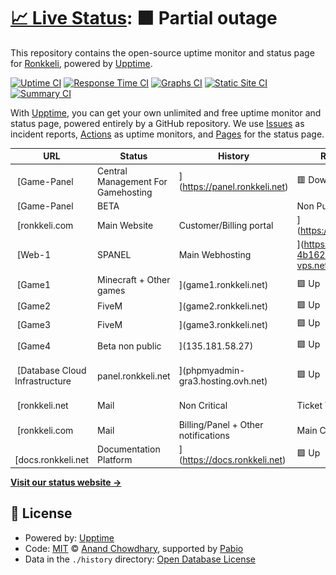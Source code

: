 # [📈 Live Status](https://status.ronkkeli.net): <!--live status--> **🟧 Partial outage**

This repository contains the open-source uptime monitor and status page for [Ronkkeli](https://status.ronkkeli.net), powered by [Upptime](https://github.com/upptime/upptime).

[![Uptime CI](https://github.com/ronkkeli/upptime/workflows/Uptime%20CI/badge.svg)](https://github.com/ronkkeli/upptime/actions?query=workflow%3A%22Uptime+CI%22)
[![Response Time CI](https://github.com/ronkkeli/upptime/workflows/Response%20Time%20CI/badge.svg)](https://github.com/ronkkeli/upptime/actions?query=workflow%3A%22Response+Time+CI%22)
[![Graphs CI](https://github.com/ronkkeli/upptime/workflows/Graphs%20CI/badge.svg)](https://github.com/ronkkeli/upptime/actions?query=workflow%3A%22Graphs+CI%22)
[![Static Site CI](https://github.com/ronkkeli/upptime/workflows/Static%20Site%20CI/badge.svg)](https://github.com/ronkkeli/upptime/actions?query=workflow%3A%22Static+Site+CI%22)
[![Summary CI](https://github.com/ronkkeli/upptime/workflows/Summary%20CI/badge.svg)](https://github.com/ronkkeli/upptime/actions?query=workflow%3A%22Summary+CI%22)

With [Upptime](https://upptime.js.org), you can get your own unlimited and free uptime monitor and status page, powered entirely by a GitHub repository. We use [Issues](https://github.com/ronkkeli/upptime/issues) as incident reports, [Actions](https://github.com/ronkkeli/upptime/actions) as uptime monitors, and [Pages](https://status.ronkkeli.net) for the status page.

<!--start: status pages-->
<!-- This summary is generated by Upptime (https://github.com/upptime/upptime) -->
<!-- Do not edit this manually, your changes will be overwritten -->
<!-- prettier-ignore -->
| URL | Status | History | Response Time | Uptime |
| --- | ------ | ------- | ------------- | ------ |
| <img alt="" src="https://icons.duckduckgo.com/ip3/panel.ronkkeli.net.ico" height="13"> [Game-Panel | Central Management For Gamehosting |](https://panel.ronkkeli.net) | 🟥 Down | [game-panel-central-management-for-gamehosting.yml](https://github.com/1Ronkkeli/upptime/commits/HEAD/history/game-panel-central-management-for-gamehosting.yml) | <details><summary><img alt="Response time graph" src="./graphs/game-panel-central-management-for-gamehosting/response-time-week.png" height="20"> 618ms</summary><br><a href="https://status.ronkkeli.net/history/game-panel-central-management-for-gamehosting"><img alt="Response time 601" src="https://img.shields.io/endpoint?url=https%3A%2F%2Fraw.githubusercontent.com%2F1Ronkkeli%2Fupptime%2FHEAD%2Fapi%2Fgame-panel-central-management-for-gamehosting%2Fresponse-time.json"></a><br><a href="https://status.ronkkeli.net/history/game-panel-central-management-for-gamehosting"><img alt="24-hour response time 545" src="https://img.shields.io/endpoint?url=https%3A%2F%2Fraw.githubusercontent.com%2F1Ronkkeli%2Fupptime%2FHEAD%2Fapi%2Fgame-panel-central-management-for-gamehosting%2Fresponse-time-day.json"></a><br><a href="https://status.ronkkeli.net/history/game-panel-central-management-for-gamehosting"><img alt="7-day response time 618" src="https://img.shields.io/endpoint?url=https%3A%2F%2Fraw.githubusercontent.com%2F1Ronkkeli%2Fupptime%2FHEAD%2Fapi%2Fgame-panel-central-management-for-gamehosting%2Fresponse-time-week.json"></a><br><a href="https://status.ronkkeli.net/history/game-panel-central-management-for-gamehosting"><img alt="30-day response time 601" src="https://img.shields.io/endpoint?url=https%3A%2F%2Fraw.githubusercontent.com%2F1Ronkkeli%2Fupptime%2FHEAD%2Fapi%2Fgame-panel-central-management-for-gamehosting%2Fresponse-time-month.json"></a><br><a href="https://status.ronkkeli.net/history/game-panel-central-management-for-gamehosting"><img alt="1-year response time 601" src="https://img.shields.io/endpoint?url=https%3A%2F%2Fraw.githubusercontent.com%2F1Ronkkeli%2Fupptime%2FHEAD%2Fapi%2Fgame-panel-central-management-for-gamehosting%2Fresponse-time-year.json"></a></details> | <details><summary><a href="https://status.ronkkeli.net/history/game-panel-central-management-for-gamehosting">100.00%</a></summary><a href="https://status.ronkkeli.net/history/game-panel-central-management-for-gamehosting"><img alt="All-time uptime 100.00%" src="https://img.shields.io/endpoint?url=https%3A%2F%2Fraw.githubusercontent.com%2F1Ronkkeli%2Fupptime%2FHEAD%2Fapi%2Fgame-panel-central-management-for-gamehosting%2Fuptime.json"></a><br><a href="https://status.ronkkeli.net/history/game-panel-central-management-for-gamehosting"><img alt="24-hour uptime 99.99%" src="https://img.shields.io/endpoint?url=https%3A%2F%2Fraw.githubusercontent.com%2F1Ronkkeli%2Fupptime%2FHEAD%2Fapi%2Fgame-panel-central-management-for-gamehosting%2Fuptime-day.json"></a><br><a href="https://status.ronkkeli.net/history/game-panel-central-management-for-gamehosting"><img alt="7-day uptime 100.00%" src="https://img.shields.io/endpoint?url=https%3A%2F%2Fraw.githubusercontent.com%2F1Ronkkeli%2Fupptime%2FHEAD%2Fapi%2Fgame-panel-central-management-for-gamehosting%2Fuptime-week.json"></a><br><a href="https://status.ronkkeli.net/history/game-panel-central-management-for-gamehosting"><img alt="30-day uptime 100.00%" src="https://img.shields.io/endpoint?url=https%3A%2F%2Fraw.githubusercontent.com%2F1Ronkkeli%2Fupptime%2FHEAD%2Fapi%2Fgame-panel-central-management-for-gamehosting%2Fuptime-month.json"></a><br><a href="https://status.ronkkeli.net/history/game-panel-central-management-for-gamehosting"><img alt="1-year uptime 100.00%" src="https://img.shields.io/endpoint?url=https%3A%2F%2Fraw.githubusercontent.com%2F1Ronkkeli%2Fupptime%2FHEAD%2Fapi%2Fgame-panel-central-management-for-gamehosting%2Fuptime-year.json"></a></details>
| <img alt="" src="https://icons.duckduckgo.com/ip3/null.ico" height="13"> [Game-Panel | BETA | | Non Public |](odyssey.panel.gg) | 🟩 Up | [game-panel-beta-non-public.yml](https://github.com/1Ronkkeli/upptime/commits/HEAD/history/game-panel-beta-non-public.yml) | <details><summary><img alt="Response time graph" src="./graphs/game-panel-beta-non-public/response-time-week.png" height="20"> 3ms</summary><br><a href="https://status.ronkkeli.net/history/game-panel-beta-non-public"><img alt="Response time 3" src="https://img.shields.io/endpoint?url=https%3A%2F%2Fraw.githubusercontent.com%2F1Ronkkeli%2Fupptime%2FHEAD%2Fapi%2Fgame-panel-beta-non-public%2Fresponse-time.json"></a><br><a href="https://status.ronkkeli.net/history/game-panel-beta-non-public"><img alt="24-hour response time 5" src="https://img.shields.io/endpoint?url=https%3A%2F%2Fraw.githubusercontent.com%2F1Ronkkeli%2Fupptime%2FHEAD%2Fapi%2Fgame-panel-beta-non-public%2Fresponse-time-day.json"></a><br><a href="https://status.ronkkeli.net/history/game-panel-beta-non-public"><img alt="7-day response time 3" src="https://img.shields.io/endpoint?url=https%3A%2F%2Fraw.githubusercontent.com%2F1Ronkkeli%2Fupptime%2FHEAD%2Fapi%2Fgame-panel-beta-non-public%2Fresponse-time-week.json"></a><br><a href="https://status.ronkkeli.net/history/game-panel-beta-non-public"><img alt="30-day response time 3" src="https://img.shields.io/endpoint?url=https%3A%2F%2Fraw.githubusercontent.com%2F1Ronkkeli%2Fupptime%2FHEAD%2Fapi%2Fgame-panel-beta-non-public%2Fresponse-time-month.json"></a><br><a href="https://status.ronkkeli.net/history/game-panel-beta-non-public"><img alt="1-year response time 3" src="https://img.shields.io/endpoint?url=https%3A%2F%2Fraw.githubusercontent.com%2F1Ronkkeli%2Fupptime%2FHEAD%2Fapi%2Fgame-panel-beta-non-public%2Fresponse-time-year.json"></a></details> | <details><summary><a href="https://status.ronkkeli.net/history/game-panel-beta-non-public">100.00%</a></summary><a href="https://status.ronkkeli.net/history/game-panel-beta-non-public"><img alt="All-time uptime 100.00%" src="https://img.shields.io/endpoint?url=https%3A%2F%2Fraw.githubusercontent.com%2F1Ronkkeli%2Fupptime%2FHEAD%2Fapi%2Fgame-panel-beta-non-public%2Fuptime.json"></a><br><a href="https://status.ronkkeli.net/history/game-panel-beta-non-public"><img alt="24-hour uptime 100.00%" src="https://img.shields.io/endpoint?url=https%3A%2F%2Fraw.githubusercontent.com%2F1Ronkkeli%2Fupptime%2FHEAD%2Fapi%2Fgame-panel-beta-non-public%2Fuptime-day.json"></a><br><a href="https://status.ronkkeli.net/history/game-panel-beta-non-public"><img alt="7-day uptime 100.00%" src="https://img.shields.io/endpoint?url=https%3A%2F%2Fraw.githubusercontent.com%2F1Ronkkeli%2Fupptime%2FHEAD%2Fapi%2Fgame-panel-beta-non-public%2Fuptime-week.json"></a><br><a href="https://status.ronkkeli.net/history/game-panel-beta-non-public"><img alt="30-day uptime 100.00%" src="https://img.shields.io/endpoint?url=https%3A%2F%2Fraw.githubusercontent.com%2F1Ronkkeli%2Fupptime%2FHEAD%2Fapi%2Fgame-panel-beta-non-public%2Fuptime-month.json"></a><br><a href="https://status.ronkkeli.net/history/game-panel-beta-non-public"><img alt="1-year uptime 100.00%" src="https://img.shields.io/endpoint?url=https%3A%2F%2Fraw.githubusercontent.com%2F1Ronkkeli%2Fupptime%2FHEAD%2Fapi%2Fgame-panel-beta-non-public%2Fuptime-year.json"></a></details>
| <img alt="" src="https://icons.duckduckgo.com/ip3/www.ronkkeli.com.ico" height="13"> [ronkkeli.com | Main Website | Customer/Billing portal |](https://www.ronkkeli.com) | 🟩 Up | [ronkkeli-com-main-website-customer-billing-portal.yml](https://github.com/1Ronkkeli/upptime/commits/HEAD/history/ronkkeli-com-main-website-customer-billing-portal.yml) | <details><summary><img alt="Response time graph" src="./graphs/ronkkeli-com-main-website-customer-billing-portal/response-time-week.png" height="20"> 3413ms</summary><br><a href="https://status.ronkkeli.net/history/ronkkeli-com-main-website-customer-billing-portal"><img alt="Response time 2017" src="https://img.shields.io/endpoint?url=https%3A%2F%2Fraw.githubusercontent.com%2F1Ronkkeli%2Fupptime%2FHEAD%2Fapi%2Fronkkeli-com-main-website-customer-billing-portal%2Fresponse-time.json"></a><br><a href="https://status.ronkkeli.net/history/ronkkeli-com-main-website-customer-billing-portal"><img alt="24-hour response time 633" src="https://img.shields.io/endpoint?url=https%3A%2F%2Fraw.githubusercontent.com%2F1Ronkkeli%2Fupptime%2FHEAD%2Fapi%2Fronkkeli-com-main-website-customer-billing-portal%2Fresponse-time-day.json"></a><br><a href="https://status.ronkkeli.net/history/ronkkeli-com-main-website-customer-billing-portal"><img alt="7-day response time 3413" src="https://img.shields.io/endpoint?url=https%3A%2F%2Fraw.githubusercontent.com%2F1Ronkkeli%2Fupptime%2FHEAD%2Fapi%2Fronkkeli-com-main-website-customer-billing-portal%2Fresponse-time-week.json"></a><br><a href="https://status.ronkkeli.net/history/ronkkeli-com-main-website-customer-billing-portal"><img alt="30-day response time 2017" src="https://img.shields.io/endpoint?url=https%3A%2F%2Fraw.githubusercontent.com%2F1Ronkkeli%2Fupptime%2FHEAD%2Fapi%2Fronkkeli-com-main-website-customer-billing-portal%2Fresponse-time-month.json"></a><br><a href="https://status.ronkkeli.net/history/ronkkeli-com-main-website-customer-billing-portal"><img alt="1-year response time 2017" src="https://img.shields.io/endpoint?url=https%3A%2F%2Fraw.githubusercontent.com%2F1Ronkkeli%2Fupptime%2FHEAD%2Fapi%2Fronkkeli-com-main-website-customer-billing-portal%2Fresponse-time-year.json"></a></details> | <details><summary><a href="https://status.ronkkeli.net/history/ronkkeli-com-main-website-customer-billing-portal">99.79%</a></summary><a href="https://status.ronkkeli.net/history/ronkkeli-com-main-website-customer-billing-portal"><img alt="All-time uptime 99.90%" src="https://img.shields.io/endpoint?url=https%3A%2F%2Fraw.githubusercontent.com%2F1Ronkkeli%2Fupptime%2FHEAD%2Fapi%2Fronkkeli-com-main-website-customer-billing-portal%2Fuptime.json"></a><br><a href="https://status.ronkkeli.net/history/ronkkeli-com-main-website-customer-billing-portal"><img alt="24-hour uptime 100.00%" src="https://img.shields.io/endpoint?url=https%3A%2F%2Fraw.githubusercontent.com%2F1Ronkkeli%2Fupptime%2FHEAD%2Fapi%2Fronkkeli-com-main-website-customer-billing-portal%2Fuptime-day.json"></a><br><a href="https://status.ronkkeli.net/history/ronkkeli-com-main-website-customer-billing-portal"><img alt="7-day uptime 99.79%" src="https://img.shields.io/endpoint?url=https%3A%2F%2Fraw.githubusercontent.com%2F1Ronkkeli%2Fupptime%2FHEAD%2Fapi%2Fronkkeli-com-main-website-customer-billing-portal%2Fuptime-week.json"></a><br><a href="https://status.ronkkeli.net/history/ronkkeli-com-main-website-customer-billing-portal"><img alt="30-day uptime 99.90%" src="https://img.shields.io/endpoint?url=https%3A%2F%2Fraw.githubusercontent.com%2F1Ronkkeli%2Fupptime%2FHEAD%2Fapi%2Fronkkeli-com-main-website-customer-billing-portal%2Fuptime-month.json"></a><br><a href="https://status.ronkkeli.net/history/ronkkeli-com-main-website-customer-billing-portal"><img alt="1-year uptime 99.90%" src="https://img.shields.io/endpoint?url=https%3A%2F%2Fraw.githubusercontent.com%2F1Ronkkeli%2Fupptime%2FHEAD%2Fapi%2Fronkkeli-com-main-website-customer-billing-portal%2Fuptime-year.json"></a></details>
| <img alt="" src="https://icons.duckduckgo.com/ip3/cloud-4b162c.managed-vps.net.ico" height="13"> [Web-1 | SPANEL | Main Webhosting |](https://cloud-4b162c.managed-vps.net/hostpanel/login) | 🟩 Up | [web-1-spanel-main-webhosting.yml](https://github.com/1Ronkkeli/upptime/commits/HEAD/history/web-1-spanel-main-webhosting.yml) | <details><summary><img alt="Response time graph" src="./graphs/web-1-spanel-main-webhosting/response-time-week.png" height="20"> 708ms</summary><br><a href="https://status.ronkkeli.net/history/web-1-spanel-main-webhosting"><img alt="Response time 686" src="https://img.shields.io/endpoint?url=https%3A%2F%2Fraw.githubusercontent.com%2F1Ronkkeli%2Fupptime%2FHEAD%2Fapi%2Fweb-1-spanel-main-webhosting%2Fresponse-time.json"></a><br><a href="https://status.ronkkeli.net/history/web-1-spanel-main-webhosting"><img alt="24-hour response time 691" src="https://img.shields.io/endpoint?url=https%3A%2F%2Fraw.githubusercontent.com%2F1Ronkkeli%2Fupptime%2FHEAD%2Fapi%2Fweb-1-spanel-main-webhosting%2Fresponse-time-day.json"></a><br><a href="https://status.ronkkeli.net/history/web-1-spanel-main-webhosting"><img alt="7-day response time 708" src="https://img.shields.io/endpoint?url=https%3A%2F%2Fraw.githubusercontent.com%2F1Ronkkeli%2Fupptime%2FHEAD%2Fapi%2Fweb-1-spanel-main-webhosting%2Fresponse-time-week.json"></a><br><a href="https://status.ronkkeli.net/history/web-1-spanel-main-webhosting"><img alt="30-day response time 686" src="https://img.shields.io/endpoint?url=https%3A%2F%2Fraw.githubusercontent.com%2F1Ronkkeli%2Fupptime%2FHEAD%2Fapi%2Fweb-1-spanel-main-webhosting%2Fresponse-time-month.json"></a><br><a href="https://status.ronkkeli.net/history/web-1-spanel-main-webhosting"><img alt="1-year response time 686" src="https://img.shields.io/endpoint?url=https%3A%2F%2Fraw.githubusercontent.com%2F1Ronkkeli%2Fupptime%2FHEAD%2Fapi%2Fweb-1-spanel-main-webhosting%2Fresponse-time-year.json"></a></details> | <details><summary><a href="https://status.ronkkeli.net/history/web-1-spanel-main-webhosting">100.00%</a></summary><a href="https://status.ronkkeli.net/history/web-1-spanel-main-webhosting"><img alt="All-time uptime 100.00%" src="https://img.shields.io/endpoint?url=https%3A%2F%2Fraw.githubusercontent.com%2F1Ronkkeli%2Fupptime%2FHEAD%2Fapi%2Fweb-1-spanel-main-webhosting%2Fuptime.json"></a><br><a href="https://status.ronkkeli.net/history/web-1-spanel-main-webhosting"><img alt="24-hour uptime 100.00%" src="https://img.shields.io/endpoint?url=https%3A%2F%2Fraw.githubusercontent.com%2F1Ronkkeli%2Fupptime%2FHEAD%2Fapi%2Fweb-1-spanel-main-webhosting%2Fuptime-day.json"></a><br><a href="https://status.ronkkeli.net/history/web-1-spanel-main-webhosting"><img alt="7-day uptime 100.00%" src="https://img.shields.io/endpoint?url=https%3A%2F%2Fraw.githubusercontent.com%2F1Ronkkeli%2Fupptime%2FHEAD%2Fapi%2Fweb-1-spanel-main-webhosting%2Fuptime-week.json"></a><br><a href="https://status.ronkkeli.net/history/web-1-spanel-main-webhosting"><img alt="30-day uptime 100.00%" src="https://img.shields.io/endpoint?url=https%3A%2F%2Fraw.githubusercontent.com%2F1Ronkkeli%2Fupptime%2FHEAD%2Fapi%2Fweb-1-spanel-main-webhosting%2Fuptime-month.json"></a><br><a href="https://status.ronkkeli.net/history/web-1-spanel-main-webhosting"><img alt="1-year uptime 100.00%" src="https://img.shields.io/endpoint?url=https%3A%2F%2Fraw.githubusercontent.com%2F1Ronkkeli%2Fupptime%2FHEAD%2Fapi%2Fweb-1-spanel-main-webhosting%2Fuptime-year.json"></a></details>
| <img alt="" src="https://icons.duckduckgo.com/ip3/null.ico" height="13"> [Game1 | Minecraft + Other games |](game1.ronkkeli.net) | 🟩 Up | [game1-minecraft-other-games.yml](https://github.com/1Ronkkeli/upptime/commits/HEAD/history/game1-minecraft-other-games.yml) | <details><summary><img alt="Response time graph" src="./graphs/game1-minecraft-other-games/response-time-week.png" height="20"> 110ms</summary><br><a href="https://status.ronkkeli.net/history/game1-minecraft-other-games"><img alt="Response time 105" src="https://img.shields.io/endpoint?url=https%3A%2F%2Fraw.githubusercontent.com%2F1Ronkkeli%2Fupptime%2FHEAD%2Fapi%2Fgame1-minecraft-other-games%2Fresponse-time.json"></a><br><a href="https://status.ronkkeli.net/history/game1-minecraft-other-games"><img alt="24-hour response time 87" src="https://img.shields.io/endpoint?url=https%3A%2F%2Fraw.githubusercontent.com%2F1Ronkkeli%2Fupptime%2FHEAD%2Fapi%2Fgame1-minecraft-other-games%2Fresponse-time-day.json"></a><br><a href="https://status.ronkkeli.net/history/game1-minecraft-other-games"><img alt="7-day response time 110" src="https://img.shields.io/endpoint?url=https%3A%2F%2Fraw.githubusercontent.com%2F1Ronkkeli%2Fupptime%2FHEAD%2Fapi%2Fgame1-minecraft-other-games%2Fresponse-time-week.json"></a><br><a href="https://status.ronkkeli.net/history/game1-minecraft-other-games"><img alt="30-day response time 105" src="https://img.shields.io/endpoint?url=https%3A%2F%2Fraw.githubusercontent.com%2F1Ronkkeli%2Fupptime%2FHEAD%2Fapi%2Fgame1-minecraft-other-games%2Fresponse-time-month.json"></a><br><a href="https://status.ronkkeli.net/history/game1-minecraft-other-games"><img alt="1-year response time 105" src="https://img.shields.io/endpoint?url=https%3A%2F%2Fraw.githubusercontent.com%2F1Ronkkeli%2Fupptime%2FHEAD%2Fapi%2Fgame1-minecraft-other-games%2Fresponse-time-year.json"></a></details> | <details><summary><a href="https://status.ronkkeli.net/history/game1-minecraft-other-games">100.00%</a></summary><a href="https://status.ronkkeli.net/history/game1-minecraft-other-games"><img alt="All-time uptime 100.00%" src="https://img.shields.io/endpoint?url=https%3A%2F%2Fraw.githubusercontent.com%2F1Ronkkeli%2Fupptime%2FHEAD%2Fapi%2Fgame1-minecraft-other-games%2Fuptime.json"></a><br><a href="https://status.ronkkeli.net/history/game1-minecraft-other-games"><img alt="24-hour uptime 100.00%" src="https://img.shields.io/endpoint?url=https%3A%2F%2Fraw.githubusercontent.com%2F1Ronkkeli%2Fupptime%2FHEAD%2Fapi%2Fgame1-minecraft-other-games%2Fuptime-day.json"></a><br><a href="https://status.ronkkeli.net/history/game1-minecraft-other-games"><img alt="7-day uptime 100.00%" src="https://img.shields.io/endpoint?url=https%3A%2F%2Fraw.githubusercontent.com%2F1Ronkkeli%2Fupptime%2FHEAD%2Fapi%2Fgame1-minecraft-other-games%2Fuptime-week.json"></a><br><a href="https://status.ronkkeli.net/history/game1-minecraft-other-games"><img alt="30-day uptime 100.00%" src="https://img.shields.io/endpoint?url=https%3A%2F%2Fraw.githubusercontent.com%2F1Ronkkeli%2Fupptime%2FHEAD%2Fapi%2Fgame1-minecraft-other-games%2Fuptime-month.json"></a><br><a href="https://status.ronkkeli.net/history/game1-minecraft-other-games"><img alt="1-year uptime 100.00%" src="https://img.shields.io/endpoint?url=https%3A%2F%2Fraw.githubusercontent.com%2F1Ronkkeli%2Fupptime%2FHEAD%2Fapi%2Fgame1-minecraft-other-games%2Fuptime-year.json"></a></details>
| <img alt="" src="https://icons.duckduckgo.com/ip3/null.ico" height="13"> [Game2 | FiveM |](game2.ronkkeli.net) | 🟩 Up | [game2-five-m.yml](https://github.com/1Ronkkeli/upptime/commits/HEAD/history/game2-five-m.yml) | <details><summary><img alt="Response time graph" src="./graphs/game2-five-m/response-time-week.png" height="20"> 111ms</summary><br><a href="https://status.ronkkeli.net/history/game2-five-m"><img alt="Response time 105" src="https://img.shields.io/endpoint?url=https%3A%2F%2Fraw.githubusercontent.com%2F1Ronkkeli%2Fupptime%2FHEAD%2Fapi%2Fgame2-five-m%2Fresponse-time.json"></a><br><a href="https://status.ronkkeli.net/history/game2-five-m"><img alt="24-hour response time 85" src="https://img.shields.io/endpoint?url=https%3A%2F%2Fraw.githubusercontent.com%2F1Ronkkeli%2Fupptime%2FHEAD%2Fapi%2Fgame2-five-m%2Fresponse-time-day.json"></a><br><a href="https://status.ronkkeli.net/history/game2-five-m"><img alt="7-day response time 111" src="https://img.shields.io/endpoint?url=https%3A%2F%2Fraw.githubusercontent.com%2F1Ronkkeli%2Fupptime%2FHEAD%2Fapi%2Fgame2-five-m%2Fresponse-time-week.json"></a><br><a href="https://status.ronkkeli.net/history/game2-five-m"><img alt="30-day response time 105" src="https://img.shields.io/endpoint?url=https%3A%2F%2Fraw.githubusercontent.com%2F1Ronkkeli%2Fupptime%2FHEAD%2Fapi%2Fgame2-five-m%2Fresponse-time-month.json"></a><br><a href="https://status.ronkkeli.net/history/game2-five-m"><img alt="1-year response time 105" src="https://img.shields.io/endpoint?url=https%3A%2F%2Fraw.githubusercontent.com%2F1Ronkkeli%2Fupptime%2FHEAD%2Fapi%2Fgame2-five-m%2Fresponse-time-year.json"></a></details> | <details><summary><a href="https://status.ronkkeli.net/history/game2-five-m">100.00%</a></summary><a href="https://status.ronkkeli.net/history/game2-five-m"><img alt="All-time uptime 100.00%" src="https://img.shields.io/endpoint?url=https%3A%2F%2Fraw.githubusercontent.com%2F1Ronkkeli%2Fupptime%2FHEAD%2Fapi%2Fgame2-five-m%2Fuptime.json"></a><br><a href="https://status.ronkkeli.net/history/game2-five-m"><img alt="24-hour uptime 100.00%" src="https://img.shields.io/endpoint?url=https%3A%2F%2Fraw.githubusercontent.com%2F1Ronkkeli%2Fupptime%2FHEAD%2Fapi%2Fgame2-five-m%2Fuptime-day.json"></a><br><a href="https://status.ronkkeli.net/history/game2-five-m"><img alt="7-day uptime 100.00%" src="https://img.shields.io/endpoint?url=https%3A%2F%2Fraw.githubusercontent.com%2F1Ronkkeli%2Fupptime%2FHEAD%2Fapi%2Fgame2-five-m%2Fuptime-week.json"></a><br><a href="https://status.ronkkeli.net/history/game2-five-m"><img alt="30-day uptime 100.00%" src="https://img.shields.io/endpoint?url=https%3A%2F%2Fraw.githubusercontent.com%2F1Ronkkeli%2Fupptime%2FHEAD%2Fapi%2Fgame2-five-m%2Fuptime-month.json"></a><br><a href="https://status.ronkkeli.net/history/game2-five-m"><img alt="1-year uptime 100.00%" src="https://img.shields.io/endpoint?url=https%3A%2F%2Fraw.githubusercontent.com%2F1Ronkkeli%2Fupptime%2FHEAD%2Fapi%2Fgame2-five-m%2Fuptime-year.json"></a></details>
| <img alt="" src="https://icons.duckduckgo.com/ip3/null.ico" height="13"> [Game3 | FiveM |](game3.ronkkeli.net) | 🟩 Up | [game3-five-m.yml](https://github.com/1Ronkkeli/upptime/commits/HEAD/history/game3-five-m.yml) | <details><summary><img alt="Response time graph" src="./graphs/game3-five-m/response-time-week.png" height="20"> 116ms</summary><br><a href="https://status.ronkkeli.net/history/game3-five-m"><img alt="Response time 111" src="https://img.shields.io/endpoint?url=https%3A%2F%2Fraw.githubusercontent.com%2F1Ronkkeli%2Fupptime%2FHEAD%2Fapi%2Fgame3-five-m%2Fresponse-time.json"></a><br><a href="https://status.ronkkeli.net/history/game3-five-m"><img alt="24-hour response time 91" src="https://img.shields.io/endpoint?url=https%3A%2F%2Fraw.githubusercontent.com%2F1Ronkkeli%2Fupptime%2FHEAD%2Fapi%2Fgame3-five-m%2Fresponse-time-day.json"></a><br><a href="https://status.ronkkeli.net/history/game3-five-m"><img alt="7-day response time 116" src="https://img.shields.io/endpoint?url=https%3A%2F%2Fraw.githubusercontent.com%2F1Ronkkeli%2Fupptime%2FHEAD%2Fapi%2Fgame3-five-m%2Fresponse-time-week.json"></a><br><a href="https://status.ronkkeli.net/history/game3-five-m"><img alt="30-day response time 111" src="https://img.shields.io/endpoint?url=https%3A%2F%2Fraw.githubusercontent.com%2F1Ronkkeli%2Fupptime%2FHEAD%2Fapi%2Fgame3-five-m%2Fresponse-time-month.json"></a><br><a href="https://status.ronkkeli.net/history/game3-five-m"><img alt="1-year response time 111" src="https://img.shields.io/endpoint?url=https%3A%2F%2Fraw.githubusercontent.com%2F1Ronkkeli%2Fupptime%2FHEAD%2Fapi%2Fgame3-five-m%2Fresponse-time-year.json"></a></details> | <details><summary><a href="https://status.ronkkeli.net/history/game3-five-m">100.00%</a></summary><a href="https://status.ronkkeli.net/history/game3-five-m"><img alt="All-time uptime 100.00%" src="https://img.shields.io/endpoint?url=https%3A%2F%2Fraw.githubusercontent.com%2F1Ronkkeli%2Fupptime%2FHEAD%2Fapi%2Fgame3-five-m%2Fuptime.json"></a><br><a href="https://status.ronkkeli.net/history/game3-five-m"><img alt="24-hour uptime 100.00%" src="https://img.shields.io/endpoint?url=https%3A%2F%2Fraw.githubusercontent.com%2F1Ronkkeli%2Fupptime%2FHEAD%2Fapi%2Fgame3-five-m%2Fuptime-day.json"></a><br><a href="https://status.ronkkeli.net/history/game3-five-m"><img alt="7-day uptime 100.00%" src="https://img.shields.io/endpoint?url=https%3A%2F%2Fraw.githubusercontent.com%2F1Ronkkeli%2Fupptime%2FHEAD%2Fapi%2Fgame3-five-m%2Fuptime-week.json"></a><br><a href="https://status.ronkkeli.net/history/game3-five-m"><img alt="30-day uptime 100.00%" src="https://img.shields.io/endpoint?url=https%3A%2F%2Fraw.githubusercontent.com%2F1Ronkkeli%2Fupptime%2FHEAD%2Fapi%2Fgame3-five-m%2Fuptime-month.json"></a><br><a href="https://status.ronkkeli.net/history/game3-five-m"><img alt="1-year uptime 100.00%" src="https://img.shields.io/endpoint?url=https%3A%2F%2Fraw.githubusercontent.com%2F1Ronkkeli%2Fupptime%2FHEAD%2Fapi%2Fgame3-five-m%2Fuptime-year.json"></a></details>
| <img alt="" src="https://icons.duckduckgo.com/ip3/null.ico" height="13"> [Game4 | Beta non public |](135.181.58.27) | 🟩 Up | [game4-beta-non-public.yml](https://github.com/1Ronkkeli/upptime/commits/HEAD/history/game4-beta-non-public.yml) | <details><summary><img alt="Response time graph" src="./graphs/game4-beta-non-public/response-time-week.png" height="20"> 138ms</summary><br><a href="https://status.ronkkeli.net/history/game4-beta-non-public"><img alt="Response time 132" src="https://img.shields.io/endpoint?url=https%3A%2F%2Fraw.githubusercontent.com%2F1Ronkkeli%2Fupptime%2FHEAD%2Fapi%2Fgame4-beta-non-public%2Fresponse-time.json"></a><br><a href="https://status.ronkkeli.net/history/game4-beta-non-public"><img alt="24-hour response time 117" src="https://img.shields.io/endpoint?url=https%3A%2F%2Fraw.githubusercontent.com%2F1Ronkkeli%2Fupptime%2FHEAD%2Fapi%2Fgame4-beta-non-public%2Fresponse-time-day.json"></a><br><a href="https://status.ronkkeli.net/history/game4-beta-non-public"><img alt="7-day response time 138" src="https://img.shields.io/endpoint?url=https%3A%2F%2Fraw.githubusercontent.com%2F1Ronkkeli%2Fupptime%2FHEAD%2Fapi%2Fgame4-beta-non-public%2Fresponse-time-week.json"></a><br><a href="https://status.ronkkeli.net/history/game4-beta-non-public"><img alt="30-day response time 132" src="https://img.shields.io/endpoint?url=https%3A%2F%2Fraw.githubusercontent.com%2F1Ronkkeli%2Fupptime%2FHEAD%2Fapi%2Fgame4-beta-non-public%2Fresponse-time-month.json"></a><br><a href="https://status.ronkkeli.net/history/game4-beta-non-public"><img alt="1-year response time 132" src="https://img.shields.io/endpoint?url=https%3A%2F%2Fraw.githubusercontent.com%2F1Ronkkeli%2Fupptime%2FHEAD%2Fapi%2Fgame4-beta-non-public%2Fresponse-time-year.json"></a></details> | <details><summary><a href="https://status.ronkkeli.net/history/game4-beta-non-public">100.00%</a></summary><a href="https://status.ronkkeli.net/history/game4-beta-non-public"><img alt="All-time uptime 100.00%" src="https://img.shields.io/endpoint?url=https%3A%2F%2Fraw.githubusercontent.com%2F1Ronkkeli%2Fupptime%2FHEAD%2Fapi%2Fgame4-beta-non-public%2Fuptime.json"></a><br><a href="https://status.ronkkeli.net/history/game4-beta-non-public"><img alt="24-hour uptime 100.00%" src="https://img.shields.io/endpoint?url=https%3A%2F%2Fraw.githubusercontent.com%2F1Ronkkeli%2Fupptime%2FHEAD%2Fapi%2Fgame4-beta-non-public%2Fuptime-day.json"></a><br><a href="https://status.ronkkeli.net/history/game4-beta-non-public"><img alt="7-day uptime 100.00%" src="https://img.shields.io/endpoint?url=https%3A%2F%2Fraw.githubusercontent.com%2F1Ronkkeli%2Fupptime%2FHEAD%2Fapi%2Fgame4-beta-non-public%2Fuptime-week.json"></a><br><a href="https://status.ronkkeli.net/history/game4-beta-non-public"><img alt="30-day uptime 100.00%" src="https://img.shields.io/endpoint?url=https%3A%2F%2Fraw.githubusercontent.com%2F1Ronkkeli%2Fupptime%2FHEAD%2Fapi%2Fgame4-beta-non-public%2Fuptime-month.json"></a><br><a href="https://status.ronkkeli.net/history/game4-beta-non-public"><img alt="1-year uptime 100.00%" src="https://img.shields.io/endpoint?url=https%3A%2F%2Fraw.githubusercontent.com%2F1Ronkkeli%2Fupptime%2FHEAD%2Fapi%2Fgame4-beta-non-public%2Fuptime-year.json"></a></details>
| <img alt="" src="https://icons.duckduckgo.com/ip3/null.ico" height="13"> [Database Cloud Infrastructure | panel.ronkkeli.net |](phpmyadmin-gra3.hosting.ovh.net) | 🟩 Up | [database-cloud-infrastructure-panel-ronkkeli-net.yml](https://github.com/1Ronkkeli/upptime/commits/HEAD/history/database-cloud-infrastructure-panel-ronkkeli-net.yml) | <details><summary><img alt="Response time graph" src="./graphs/database-cloud-infrastructure-panel-ronkkeli-net/response-time-week.png" height="20"> 110ms</summary><br><a href="https://status.ronkkeli.net/history/database-cloud-infrastructure-panel-ronkkeli-net"><img alt="Response time 105" src="https://img.shields.io/endpoint?url=https%3A%2F%2Fraw.githubusercontent.com%2F1Ronkkeli%2Fupptime%2FHEAD%2Fapi%2Fdatabase-cloud-infrastructure-panel-ronkkeli-net%2Fresponse-time.json"></a><br><a href="https://status.ronkkeli.net/history/database-cloud-infrastructure-panel-ronkkeli-net"><img alt="24-hour response time 85" src="https://img.shields.io/endpoint?url=https%3A%2F%2Fraw.githubusercontent.com%2F1Ronkkeli%2Fupptime%2FHEAD%2Fapi%2Fdatabase-cloud-infrastructure-panel-ronkkeli-net%2Fresponse-time-day.json"></a><br><a href="https://status.ronkkeli.net/history/database-cloud-infrastructure-panel-ronkkeli-net"><img alt="7-day response time 110" src="https://img.shields.io/endpoint?url=https%3A%2F%2Fraw.githubusercontent.com%2F1Ronkkeli%2Fupptime%2FHEAD%2Fapi%2Fdatabase-cloud-infrastructure-panel-ronkkeli-net%2Fresponse-time-week.json"></a><br><a href="https://status.ronkkeli.net/history/database-cloud-infrastructure-panel-ronkkeli-net"><img alt="30-day response time 105" src="https://img.shields.io/endpoint?url=https%3A%2F%2Fraw.githubusercontent.com%2F1Ronkkeli%2Fupptime%2FHEAD%2Fapi%2Fdatabase-cloud-infrastructure-panel-ronkkeli-net%2Fresponse-time-month.json"></a><br><a href="https://status.ronkkeli.net/history/database-cloud-infrastructure-panel-ronkkeli-net"><img alt="1-year response time 105" src="https://img.shields.io/endpoint?url=https%3A%2F%2Fraw.githubusercontent.com%2F1Ronkkeli%2Fupptime%2FHEAD%2Fapi%2Fdatabase-cloud-infrastructure-panel-ronkkeli-net%2Fresponse-time-year.json"></a></details> | <details><summary><a href="https://status.ronkkeli.net/history/database-cloud-infrastructure-panel-ronkkeli-net">100.00%</a></summary><a href="https://status.ronkkeli.net/history/database-cloud-infrastructure-panel-ronkkeli-net"><img alt="All-time uptime 100.00%" src="https://img.shields.io/endpoint?url=https%3A%2F%2Fraw.githubusercontent.com%2F1Ronkkeli%2Fupptime%2FHEAD%2Fapi%2Fdatabase-cloud-infrastructure-panel-ronkkeli-net%2Fuptime.json"></a><br><a href="https://status.ronkkeli.net/history/database-cloud-infrastructure-panel-ronkkeli-net"><img alt="24-hour uptime 100.00%" src="https://img.shields.io/endpoint?url=https%3A%2F%2Fraw.githubusercontent.com%2F1Ronkkeli%2Fupptime%2FHEAD%2Fapi%2Fdatabase-cloud-infrastructure-panel-ronkkeli-net%2Fuptime-day.json"></a><br><a href="https://status.ronkkeli.net/history/database-cloud-infrastructure-panel-ronkkeli-net"><img alt="7-day uptime 100.00%" src="https://img.shields.io/endpoint?url=https%3A%2F%2Fraw.githubusercontent.com%2F1Ronkkeli%2Fupptime%2FHEAD%2Fapi%2Fdatabase-cloud-infrastructure-panel-ronkkeli-net%2Fuptime-week.json"></a><br><a href="https://status.ronkkeli.net/history/database-cloud-infrastructure-panel-ronkkeli-net"><img alt="30-day uptime 100.00%" src="https://img.shields.io/endpoint?url=https%3A%2F%2Fraw.githubusercontent.com%2F1Ronkkeli%2Fupptime%2FHEAD%2Fapi%2Fdatabase-cloud-infrastructure-panel-ronkkeli-net%2Fuptime-month.json"></a><br><a href="https://status.ronkkeli.net/history/database-cloud-infrastructure-panel-ronkkeli-net"><img alt="1-year uptime 100.00%" src="https://img.shields.io/endpoint?url=https%3A%2F%2Fraw.githubusercontent.com%2F1Ronkkeli%2Fupptime%2FHEAD%2Fapi%2Fdatabase-cloud-infrastructure-panel-ronkkeli-net%2Fuptime-year.json"></a></details>
| <img alt="" src="https://icons.duckduckgo.com/ip3/webmail.ronkkeli.net.ico" height="13"> [ronkkeli.net | Mail | Non Critical | Ticket Team Mails |](https://webmail.ronkkeli.net) | 🟩 Up | [ronkkeli-net-mail-non-critical-ticket-team-mails.yml](https://github.com/1Ronkkeli/upptime/commits/HEAD/history/ronkkeli-net-mail-non-critical-ticket-team-mails.yml) | <details><summary><img alt="Response time graph" src="./graphs/ronkkeli-net-mail-non-critical-ticket-team-mails/response-time-week.png" height="20"> 1251ms</summary><br><a href="https://status.ronkkeli.net/history/ronkkeli-net-mail-non-critical-ticket-team-mails"><img alt="Response time 1254" src="https://img.shields.io/endpoint?url=https%3A%2F%2Fraw.githubusercontent.com%2F1Ronkkeli%2Fupptime%2FHEAD%2Fapi%2Fronkkeli-net-mail-non-critical-ticket-team-mails%2Fresponse-time.json"></a><br><a href="https://status.ronkkeli.net/history/ronkkeli-net-mail-non-critical-ticket-team-mails"><img alt="24-hour response time 1115" src="https://img.shields.io/endpoint?url=https%3A%2F%2Fraw.githubusercontent.com%2F1Ronkkeli%2Fupptime%2FHEAD%2Fapi%2Fronkkeli-net-mail-non-critical-ticket-team-mails%2Fresponse-time-day.json"></a><br><a href="https://status.ronkkeli.net/history/ronkkeli-net-mail-non-critical-ticket-team-mails"><img alt="7-day response time 1251" src="https://img.shields.io/endpoint?url=https%3A%2F%2Fraw.githubusercontent.com%2F1Ronkkeli%2Fupptime%2FHEAD%2Fapi%2Fronkkeli-net-mail-non-critical-ticket-team-mails%2Fresponse-time-week.json"></a><br><a href="https://status.ronkkeli.net/history/ronkkeli-net-mail-non-critical-ticket-team-mails"><img alt="30-day response time 1254" src="https://img.shields.io/endpoint?url=https%3A%2F%2Fraw.githubusercontent.com%2F1Ronkkeli%2Fupptime%2FHEAD%2Fapi%2Fronkkeli-net-mail-non-critical-ticket-team-mails%2Fresponse-time-month.json"></a><br><a href="https://status.ronkkeli.net/history/ronkkeli-net-mail-non-critical-ticket-team-mails"><img alt="1-year response time 1254" src="https://img.shields.io/endpoint?url=https%3A%2F%2Fraw.githubusercontent.com%2F1Ronkkeli%2Fupptime%2FHEAD%2Fapi%2Fronkkeli-net-mail-non-critical-ticket-team-mails%2Fresponse-time-year.json"></a></details> | <details><summary><a href="https://status.ronkkeli.net/history/ronkkeli-net-mail-non-critical-ticket-team-mails">100.00%</a></summary><a href="https://status.ronkkeli.net/history/ronkkeli-net-mail-non-critical-ticket-team-mails"><img alt="All-time uptime 100.00%" src="https://img.shields.io/endpoint?url=https%3A%2F%2Fraw.githubusercontent.com%2F1Ronkkeli%2Fupptime%2FHEAD%2Fapi%2Fronkkeli-net-mail-non-critical-ticket-team-mails%2Fuptime.json"></a><br><a href="https://status.ronkkeli.net/history/ronkkeli-net-mail-non-critical-ticket-team-mails"><img alt="24-hour uptime 100.00%" src="https://img.shields.io/endpoint?url=https%3A%2F%2Fraw.githubusercontent.com%2F1Ronkkeli%2Fupptime%2FHEAD%2Fapi%2Fronkkeli-net-mail-non-critical-ticket-team-mails%2Fuptime-day.json"></a><br><a href="https://status.ronkkeli.net/history/ronkkeli-net-mail-non-critical-ticket-team-mails"><img alt="7-day uptime 100.00%" src="https://img.shields.io/endpoint?url=https%3A%2F%2Fraw.githubusercontent.com%2F1Ronkkeli%2Fupptime%2FHEAD%2Fapi%2Fronkkeli-net-mail-non-critical-ticket-team-mails%2Fuptime-week.json"></a><br><a href="https://status.ronkkeli.net/history/ronkkeli-net-mail-non-critical-ticket-team-mails"><img alt="30-day uptime 100.00%" src="https://img.shields.io/endpoint?url=https%3A%2F%2Fraw.githubusercontent.com%2F1Ronkkeli%2Fupptime%2FHEAD%2Fapi%2Fronkkeli-net-mail-non-critical-ticket-team-mails%2Fuptime-month.json"></a><br><a href="https://status.ronkkeli.net/history/ronkkeli-net-mail-non-critical-ticket-team-mails"><img alt="1-year uptime 100.00%" src="https://img.shields.io/endpoint?url=https%3A%2F%2Fraw.githubusercontent.com%2F1Ronkkeli%2Fupptime%2FHEAD%2Fapi%2Fronkkeli-net-mail-non-critical-ticket-team-mails%2Fuptime-year.json"></a></details>
| <img alt="" src="https://icons.duckduckgo.com/ip3/null.ico" height="13"> [ronkkeli.com | Mail | Billing/Panel + Other notifications | Main Company Emails |](mail.google.com) | 🟩 Up | [ronkkeli-com-mail-billing-panel-other-notifications-main-company-emails.yml](https://github.com/1Ronkkeli/upptime/commits/HEAD/history/ronkkeli-com-mail-billing-panel-other-notifications-main-company-emails.yml) | <details><summary><img alt="Response time graph" src="./graphs/ronkkeli-com-mail-billing-panel-other-notifications-main-company-emails/response-time-week.png" height="20"> 3ms</summary><br><a href="https://status.ronkkeli.net/history/ronkkeli-com-mail-billing-panel-other-notifications-main-company-emails"><img alt="Response time 3" src="https://img.shields.io/endpoint?url=https%3A%2F%2Fraw.githubusercontent.com%2F1Ronkkeli%2Fupptime%2FHEAD%2Fapi%2Fronkkeli-com-mail-billing-panel-other-notifications-main-company-emails%2Fresponse-time.json"></a><br><a href="https://status.ronkkeli.net/history/ronkkeli-com-mail-billing-panel-other-notifications-main-company-emails"><img alt="24-hour response time 6" src="https://img.shields.io/endpoint?url=https%3A%2F%2Fraw.githubusercontent.com%2F1Ronkkeli%2Fupptime%2FHEAD%2Fapi%2Fronkkeli-com-mail-billing-panel-other-notifications-main-company-emails%2Fresponse-time-day.json"></a><br><a href="https://status.ronkkeli.net/history/ronkkeli-com-mail-billing-panel-other-notifications-main-company-emails"><img alt="7-day response time 3" src="https://img.shields.io/endpoint?url=https%3A%2F%2Fraw.githubusercontent.com%2F1Ronkkeli%2Fupptime%2FHEAD%2Fapi%2Fronkkeli-com-mail-billing-panel-other-notifications-main-company-emails%2Fresponse-time-week.json"></a><br><a href="https://status.ronkkeli.net/history/ronkkeli-com-mail-billing-panel-other-notifications-main-company-emails"><img alt="30-day response time 3" src="https://img.shields.io/endpoint?url=https%3A%2F%2Fraw.githubusercontent.com%2F1Ronkkeli%2Fupptime%2FHEAD%2Fapi%2Fronkkeli-com-mail-billing-panel-other-notifications-main-company-emails%2Fresponse-time-month.json"></a><br><a href="https://status.ronkkeli.net/history/ronkkeli-com-mail-billing-panel-other-notifications-main-company-emails"><img alt="1-year response time 3" src="https://img.shields.io/endpoint?url=https%3A%2F%2Fraw.githubusercontent.com%2F1Ronkkeli%2Fupptime%2FHEAD%2Fapi%2Fronkkeli-com-mail-billing-panel-other-notifications-main-company-emails%2Fresponse-time-year.json"></a></details> | <details><summary><a href="https://status.ronkkeli.net/history/ronkkeli-com-mail-billing-panel-other-notifications-main-company-emails">100.00%</a></summary><a href="https://status.ronkkeli.net/history/ronkkeli-com-mail-billing-panel-other-notifications-main-company-emails"><img alt="All-time uptime 100.00%" src="https://img.shields.io/endpoint?url=https%3A%2F%2Fraw.githubusercontent.com%2F1Ronkkeli%2Fupptime%2FHEAD%2Fapi%2Fronkkeli-com-mail-billing-panel-other-notifications-main-company-emails%2Fuptime.json"></a><br><a href="https://status.ronkkeli.net/history/ronkkeli-com-mail-billing-panel-other-notifications-main-company-emails"><img alt="24-hour uptime 100.00%" src="https://img.shields.io/endpoint?url=https%3A%2F%2Fraw.githubusercontent.com%2F1Ronkkeli%2Fupptime%2FHEAD%2Fapi%2Fronkkeli-com-mail-billing-panel-other-notifications-main-company-emails%2Fuptime-day.json"></a><br><a href="https://status.ronkkeli.net/history/ronkkeli-com-mail-billing-panel-other-notifications-main-company-emails"><img alt="7-day uptime 100.00%" src="https://img.shields.io/endpoint?url=https%3A%2F%2Fraw.githubusercontent.com%2F1Ronkkeli%2Fupptime%2FHEAD%2Fapi%2Fronkkeli-com-mail-billing-panel-other-notifications-main-company-emails%2Fuptime-week.json"></a><br><a href="https://status.ronkkeli.net/history/ronkkeli-com-mail-billing-panel-other-notifications-main-company-emails"><img alt="30-day uptime 100.00%" src="https://img.shields.io/endpoint?url=https%3A%2F%2Fraw.githubusercontent.com%2F1Ronkkeli%2Fupptime%2FHEAD%2Fapi%2Fronkkeli-com-mail-billing-panel-other-notifications-main-company-emails%2Fuptime-month.json"></a><br><a href="https://status.ronkkeli.net/history/ronkkeli-com-mail-billing-panel-other-notifications-main-company-emails"><img alt="1-year uptime 100.00%" src="https://img.shields.io/endpoint?url=https%3A%2F%2Fraw.githubusercontent.com%2F1Ronkkeli%2Fupptime%2FHEAD%2Fapi%2Fronkkeli-com-mail-billing-panel-other-notifications-main-company-emails%2Fuptime-year.json"></a></details>
| <img alt="" src="https://icons.duckduckgo.com/ip3/docs.ronkkeli.net.ico" height="13"> [docs.ronkkeli.net | Documentation Platform |](https://docs.ronkkeli.net) | 🟩 Up | [docs-ronkkeli-net-documentation-platform.yml](https://github.com/1Ronkkeli/upptime/commits/HEAD/history/docs-ronkkeli-net-documentation-platform.yml) | <details><summary><img alt="Response time graph" src="./graphs/docs-ronkkeli-net-documentation-platform/response-time-week.png" height="20"> 100ms</summary><br><a href="https://status.ronkkeli.net/history/docs-ronkkeli-net-documentation-platform"><img alt="Response time 116" src="https://img.shields.io/endpoint?url=https%3A%2F%2Fraw.githubusercontent.com%2F1Ronkkeli%2Fupptime%2FHEAD%2Fapi%2Fdocs-ronkkeli-net-documentation-platform%2Fresponse-time.json"></a><br><a href="https://status.ronkkeli.net/history/docs-ronkkeli-net-documentation-platform"><img alt="24-hour response time 108" src="https://img.shields.io/endpoint?url=https%3A%2F%2Fraw.githubusercontent.com%2F1Ronkkeli%2Fupptime%2FHEAD%2Fapi%2Fdocs-ronkkeli-net-documentation-platform%2Fresponse-time-day.json"></a><br><a href="https://status.ronkkeli.net/history/docs-ronkkeli-net-documentation-platform"><img alt="7-day response time 100" src="https://img.shields.io/endpoint?url=https%3A%2F%2Fraw.githubusercontent.com%2F1Ronkkeli%2Fupptime%2FHEAD%2Fapi%2Fdocs-ronkkeli-net-documentation-platform%2Fresponse-time-week.json"></a><br><a href="https://status.ronkkeli.net/history/docs-ronkkeli-net-documentation-platform"><img alt="30-day response time 116" src="https://img.shields.io/endpoint?url=https%3A%2F%2Fraw.githubusercontent.com%2F1Ronkkeli%2Fupptime%2FHEAD%2Fapi%2Fdocs-ronkkeli-net-documentation-platform%2Fresponse-time-month.json"></a><br><a href="https://status.ronkkeli.net/history/docs-ronkkeli-net-documentation-platform"><img alt="1-year response time 116" src="https://img.shields.io/endpoint?url=https%3A%2F%2Fraw.githubusercontent.com%2F1Ronkkeli%2Fupptime%2FHEAD%2Fapi%2Fdocs-ronkkeli-net-documentation-platform%2Fresponse-time-year.json"></a></details> | <details><summary><a href="https://status.ronkkeli.net/history/docs-ronkkeli-net-documentation-platform">100.00%</a></summary><a href="https://status.ronkkeli.net/history/docs-ronkkeli-net-documentation-platform"><img alt="All-time uptime 100.00%" src="https://img.shields.io/endpoint?url=https%3A%2F%2Fraw.githubusercontent.com%2F1Ronkkeli%2Fupptime%2FHEAD%2Fapi%2Fdocs-ronkkeli-net-documentation-platform%2Fuptime.json"></a><br><a href="https://status.ronkkeli.net/history/docs-ronkkeli-net-documentation-platform"><img alt="24-hour uptime 100.00%" src="https://img.shields.io/endpoint?url=https%3A%2F%2Fraw.githubusercontent.com%2F1Ronkkeli%2Fupptime%2FHEAD%2Fapi%2Fdocs-ronkkeli-net-documentation-platform%2Fuptime-day.json"></a><br><a href="https://status.ronkkeli.net/history/docs-ronkkeli-net-documentation-platform"><img alt="7-day uptime 100.00%" src="https://img.shields.io/endpoint?url=https%3A%2F%2Fraw.githubusercontent.com%2F1Ronkkeli%2Fupptime%2FHEAD%2Fapi%2Fdocs-ronkkeli-net-documentation-platform%2Fuptime-week.json"></a><br><a href="https://status.ronkkeli.net/history/docs-ronkkeli-net-documentation-platform"><img alt="30-day uptime 100.00%" src="https://img.shields.io/endpoint?url=https%3A%2F%2Fraw.githubusercontent.com%2F1Ronkkeli%2Fupptime%2FHEAD%2Fapi%2Fdocs-ronkkeli-net-documentation-platform%2Fuptime-month.json"></a><br><a href="https://status.ronkkeli.net/history/docs-ronkkeli-net-documentation-platform"><img alt="1-year uptime 100.00%" src="https://img.shields.io/endpoint?url=https%3A%2F%2Fraw.githubusercontent.com%2F1Ronkkeli%2Fupptime%2FHEAD%2Fapi%2Fdocs-ronkkeli-net-documentation-platform%2Fuptime-year.json"></a></details>

<!--end: status pages-->

[**Visit our status website →**](https://status.ronkkeli.net)

## 📄 License

- Powered by: [Upptime](https://github.com/upptime/upptime)
- Code: [MIT](./LICENSE) © [Anand Chowdhary](https://anandchowdhary.com), supported by [Pabio](https://pabio.com)
- Data in the `./history` directory: [Open Database License](https://opendatacommons.org/licenses/odbl/1-0/)

